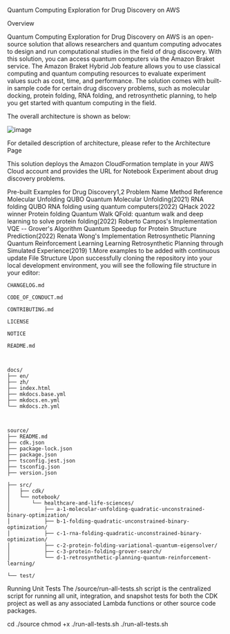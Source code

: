 Quantum Computing Exploration for Drug Discovery on AWS

Overview

Quantum Computing Exploration for Drug Discovery on AWS is an open-source solution that allows researchers and quantum computing advocates to design and run computational studies in the field of drug discovery. With this solution, you can access quantum computers via the Amazon Braket service. The Amazon Braket Hybrid Job feature allows you to use classical computing and quantum computing resources to evaluate experiment values such as cost, time, and performance. The solution comes with built-in sample code for certain drug discovery problems, such as molecular docking, protein folding, RNA folding, and retrosynthetic planning, to help you get started with quantum computing in the field.

The overall architecture is shown as below:


![image](https://github.com/user-attachments/assets/e6b416cf-e2f4-46aa-acf4-fb94110c22c6)


For detailed description of architecture, please refer to the Architecture Page

This solution deploys the Amazon CloudFormation template in your AWS Cloud account and provides the URL for Notebook Experiment about drug discovery problems.

Pre-built Examples for Drug Discovery1,2
Problem Name	Method	Reference
Molecular Unfolding	QUBO	Quantum Molecular Unfolding(2021)
RNA folding	QUBO	RNA folding using quantum computers(2022)
QHack 2022 winner
Protein folding	Quantum Walk	QFold: quantum walk and deep learning to solve protein folding(2022)
Roberto Campos's Implementation
VQE	--
Grover's Algorithm	Quantum Speedup for Protein Structure Prediction(2022)
Renata Wong's Implementation
Retrosynthetic Planning	Quantum Reinforcement Learning	Learning Retrosynthetic Planning through Simulated Experience(2019)
1.More examples to be added with continuous update
File Structure
Upon successfully cloning the repository into your local development environment, you will see the following file structure in your editor:

```text
CHANGELOG.md

CODE_OF_CONDUCT.md

CONTRIBUTING.md

LICENSE

NOTICE

README.md



docs/
├── en/
├── zh/
├── index.html
├── mkdocs.base.yml
├── mkdocs.en.yml
└── mkdocs.zh.yml



source/
├── README.md
├── cdk.json
├── package-lock.json
├── package.json
├── tsconfig.jest.json
├── tsconfig.json
├── version.json

├── src/
│   ├── cdk/
│   └── notebook/
│       └── healthcare-and-life-sciences/
│           ├── a-1-molecular-unfolding-quadratic-unconstrained-binary-optimization/
│           ├── b-1-folding-quadratic-unconstrained-binary-optimization/
│           ├── c-1-rna-folding-quadratic-unconstrained-binary-optimization/
│           ├── c-2-protein-folding-variational-quantum-eigensolver/
│           ├── c-3-protein-folding-grover-search/
│           └── d-1-retrosynthetic-planning-quantum-reinforcement-learning/

└── test/
```


Running Unit Tests
The /source/run-all-tests.sh script is the centralized script for running all unit, integration, and snapshot tests for both the CDK project as well as any associated Lambda functions or other source code packages.


cd ./source
chmod +x ./run-all-tests.sh
./run-all-tests.sh


